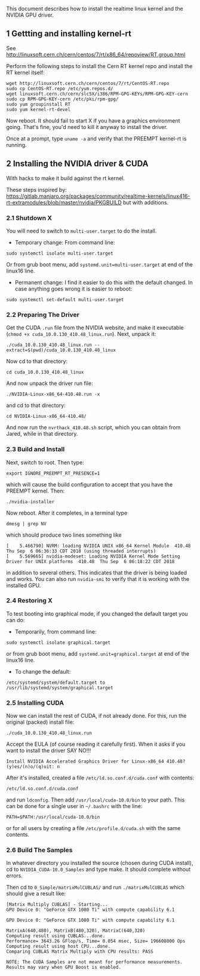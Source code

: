 This document describes how to install the realtime linux kernel and the NVIDIA GPU driver.

## 1 Gettting and installing kernel-rt

See http://linuxsoft.cern.ch/cern/centos/7/rt/x86_64/repoview/RT.group.html

Perform the following steps to install the Cern RT kernel repo and install the RT kernel itself:
```
wget http://linuxsoft.cern.ch/cern/centos/7/rt/CentOS-RT.repo
sudo cp CentOS-RT.repo /etc/yum.repos.d/
wget linuxsoft.cern.ch/cern/slc5X/i386/RPM-GPG-KEYs/RPM-GPG-KEY-cern
sudo cp RPM-GPG-KEY-cern /etc/pki/rpm-gpg/
sudo yum groupinstall RT
sudo yum kernel-rt-devel
```
Now reboot.  It should fail to start X if you have a graphics environment going.  That's fine, you'd need to kill it anyway to install the driver.

Once at a prompt, type `uname -a` and verify that the PREEMPT kernel-rt is running.

## 2 Installing the NVIDIA driver & CUDA

With hacks to make it build against the rt kernel.

These steps inspired by: https://gitlab.manjaro.org/packages/community/realtime-kernels/linux416-rt-extramodules/blob/master/nvidia/PKGBUILD but with additions.

### 2.1 Shutdown X
You will need to switch to `multi-user.target` to do the install.  
- Temporary change:
From command line:
```
sudo systemctl isolate multi-user.target
```
Or from grub boot menu, add `systemd.unit=multi-user.target` at end of the linux16 line.
- Permanent change:
I find it easier to do this with the default changed. In case anything goes wrong it is easier to reboot:
```
sudo systemctl set-default multi-user.target
```

### 2.2 Preparing The Driver
Get the CUDA `.run` file from the NVIDIA website, and make it executable (`chmod +x cuda_10.0.130_410.48_linux.run`).  Next, unpack it:
```
./cuda_10.0.130_410.48_linux.run --extract=$(pwd)/cuda_10.0.130_410.48_linux
```
Now cd to that directory:
```
cd cuda_10.0.130_410.48_linux
```
And now unpack the driver run file:
```
./NVIDIA-Linux-x86_64-410.48.run -x
```
and cd to that directory:
```
cd NVIDIA-Linux-x86_64-410.48/
```
And now run the `nvrthack_410.48.sh` script, which you can obtain from Jared, while in that directory.



### 2.3 Build and Install
Next, switch to root.  Then type:
```
export IGNORE_PREEMPT_RT_PRESENCE=1
```
which will cause the build configuration to accept that you have the PREEMPT kernel. Then:
```
./nvidia-installer
```

Now reboot.  After it completes, in a terminal type
```
dmesg | grep NV
```
which should produce two lines something like
```
[    5.466790] NVRM: loading NVIDIA UNIX x86_64 Kernel Module  410.48  Thu Sep  6 06:36:33 CDT 2018 (using threaded interrupts)
[    5.569665] nvidia-modeset: Loading NVIDIA Kernel Mode Setting Driver for UNIX platforms  410.48  Thu Sep  6 06:18:22 CDT 2018
```
in addition to several others.  This indicates that the driver is being loaded and works.  You can also run `nvidia-smi` to verify that it is working with the installed GPU.

### 2.4 Restoring X
To test booting into graphical mode, if you changed the default target you can do:
- Temporarily, from command line:
```
sudo systemctl isolate graphical.target
```
or from grub boot menu, add `systemd.unit=graphical.target` at end of the linux16 line.
- To change the default:
```
/etc/systemd/system/default.target to /usr/lib/systemd/system/graphical.target
```

### 2.5 Installing CUDA
Now we can install the rest of CUDA, if not already done.  For this, run the original (packed) install file:
```
./cuda_10.0.130_410.48_linux.run
```
Accept the EULA (of course reading it carefully first). When it asks if you want to install the driver SAY NO!!!
```
Install NVIDIA Accelerated Graphics Driver for Linux-x86_64 410.48?
(y)es/(n)o/(q)uit: n
```

After it's installed, created a file `/etc/ld.so.conf.d/cuda.conf` with contents:
```
/etc/ld.so.conf.d/cuda.conf
```
and run `ldconfig`.  Then add `/usr/local/cuda-10.0/bin` to your path.  This can be done for a single user in `~/.bashrc` with the line:
```
PATH=$PATH:/usr/local/cuda-10.0/bin
```
or for all users by creating a file `/etc/profile.d/cuda.sh` with the same contents.

### 2.6 Build The Samples
In whatever directory you installed the source (chosen during CUDA install), cd to `NVIDIA_CUDA-10.0_Samples` and type make.  It should complete without errors.

Then cd to `0_Simple/matrixMulCUBLAS/` and run `./matrixMulCUBLAS` which should give a result like:
```
[Matrix Multiply CUBLAS] - Starting...
GPU Device 0: "GeForce GTX 1080 Ti" with compute capability 6.1

GPU Device 0: "GeForce GTX 1080 Ti" with compute capability 6.1

MatrixA(640,480), MatrixB(480,320), MatrixC(640,320)
Computing result using CUBLAS...done.
Performance= 3643.26 GFlop/s, Time= 0.054 msec, Size= 196608000 Ops
Computing result using host CPU...done.
Comparing CUBLAS Matrix Multiply with CPU results: PASS

NOTE: The CUDA Samples are not meant for performance measurements. Results may vary when GPU Boost is enabled.
```
